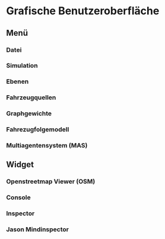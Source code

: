 # Grafische Benutzeroberfläche

## Menü

### Datei

### Simulation

### Ebenen

### Fahrzeugquellen

### Graphgewichte

### Fahrezugfolgemodell

### Multiagentensystem (MAS)


## Widget

### Openstreetmap Viewer (OSM)

### Console

### Inspector

### Jason Mindinspector
